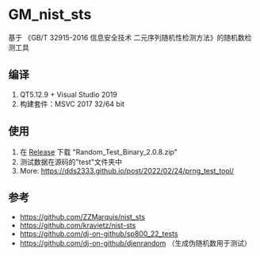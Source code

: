 # GM_nist_sts

基于 《GB/T 32915-2016 信息安全技术 二元序列随机性检测方法》的随机数检测工具

## 编译

1) QT5.12.9 + Visual Studio 2019
2) 构建套件：MSVC 2017 32/64 bit

## 使用

1) 在 [Release](https://github.com/dds2333/GM_nist_sts/releases) 下载 "Random_Test_Binary_2.0.8.zip"
2) 测试数据在源码的"test"文件夹中
3) More: https://dds2333.github.io/post/2022/02/24/prng_test_tool/

## 参考

- https://github.com/ZZMarquis/nist_sts
- https://github.com/kravietz/nist-sts
- https://github.com/dj-on-github/sp800_22_tests
- https://github.com/dj-on-github/djenrandom （生成伪随机数用于测试）



